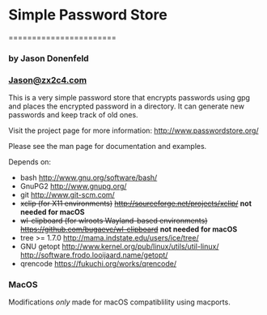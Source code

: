 # Simple Password Store
=======================
### by Jason Donenfeld
### Jason@zx2c4.com

This is a very simple password store that encrypts passwords using gpg and
places the encrypted password in a directory. It can generate new passwords
and keep track of old ones.

Visit the project page for more information: http://www.passwordstore.org/

Please see the man page for documentation and examples.

Depends on:
- bash
  http://www.gnu.org/software/bash/
- GnuPG2
  http://www.gnupg.org/
- git
  http://www.git-scm.com/
- ~~xclip (for X11 environments)~~
  ~~http://sourceforge.net/projects/xclip/~~ **not needed for macOS**
- ~~wl-clipboard (for wlroots Wayland-based environments)~~
  ~~https://github.com/bugaevc/wl-clipboard~~ **not needed for macOS**
- tree >= 1.7.0
  http://mama.indstate.edu/users/ice/tree/
- GNU getopt
  http://www.kernel.org/pub/linux/utils/util-linux/
  http://software.frodo.looijaard.name/getopt/
- qrencode
  https://fukuchi.org/works/qrencode/

### MacOS
Modifications _only_ made for macOS compatiblility using macports.

